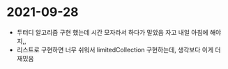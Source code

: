 # 2021-09-28

- 두터디 알고리즘 구현 했는데 시간 모자라서 하다가 말았음 자고 내일 아침에 해야지,,
- 리스트로 구현하면 너무 쉬워서 limitedCollection 구현하는데, 생각보다 이게 더 재밌음
